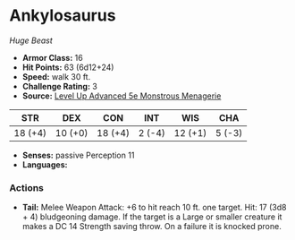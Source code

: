 # Ankylosaurus

*Huge* *Beast*

- **Armor Class:** 16
- **Hit Points:** 63 (6d12+24)
- **Speed:** walk 30 ft.
- **Challenge Rating:** 3
- **Source:** [Level Up Advanced 5e Monstrous Menagerie](https://www.levelup5e.com)

| STR | DEX | CON | INT | WIS | CHA |
| --- | --- | --- | --- | --- | --- |
| 18 (+4) | 10 (+0) | 18 (+4) | 2 (-4) | 12 (+1) | 5 (-3) |

- **Senses:** passive Perception 11
- **Languages:** 
### Actions
- **Tail:** Melee Weapon Attack: +6 to hit  reach 10 ft.  one target. Hit: 17 (3d8 + 4) bludgeoning damage. If the target is a Large or smaller creature  it makes a DC 14 Strength saving throw. On a failure  it is knocked prone.
